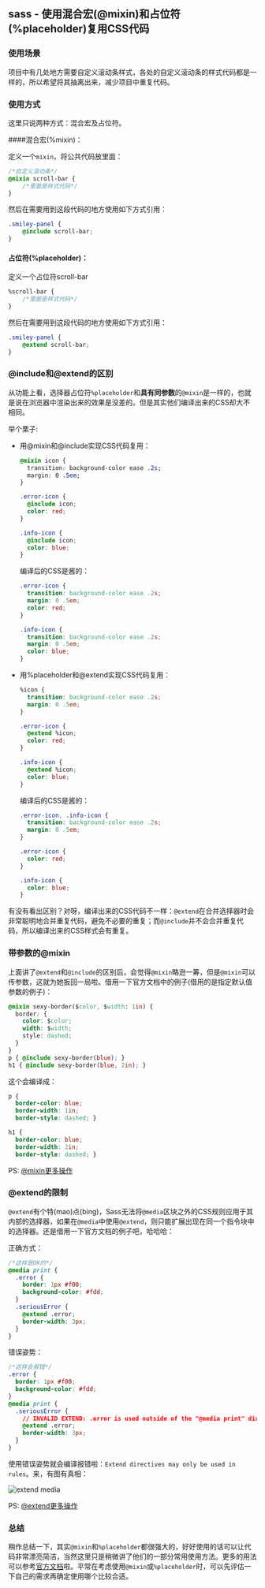 ## sass - 使用混合宏(@mixin)和占位符(%placeholder)复用CSS代码



### 使用场景

项目中有几处地方需要自定义滚动条样式，各处的自定义滚动条的样式代码都是一样的，所以希望将其抽离出来，减少项目中重复代码。

### 使用方式

这里只说两种方式：混合宏及占位符。

####混合宏(%mixin)：

定义一个`mixin`，将公共代码放里面：

```css
/*自定义滚动条*/
@mixin scroll-bar {
    /*里面是样式代码*/
}
```

然后在需要用到这段代码的地方使用如下方式引用：

```css
.smiley-panel {
    @include scroll-bar; 
}
```

#### 占位符(%placeholder)：

定义一个占位符scroll-bar

```Css
%scroll-bar {
    /*里面是样式代码*/
}
```

然后在需要用到这段代码的地方使用如下方式引用：

```css
.smiley-panel {
    @extend scroll-bar; 
}
```

### @include和@extend的区别

从功能上看，选择器占位符`%placeholder`和**具有同参数**的`@mixin`是一样的，也就是说在浏览器中渲染出来的效果是没差的。但是其实他们编译出来的CSS却大不相同。

举个栗子:

- 用@mixin和@include实现CSS代码复用：

  ```css
  @mixin icon {
    transition: background-color ease .2s;
    margin: 0 .5em;
  }

  .error-icon {
    @include icon;
    color: red;
  }

  .info-icon {
    @include icon;
    color: blue;
  }
  ```

  编译后的CSS是酱的：

  ```css
  .error-icon {
    transition: background-color ease .2s;
    margin: 0 .5em;
    color: red;
  }

  .info-icon {
    transition: background-color ease .2s;
    margin: 0 .5em;
    color: blue;
  }
  ```

- 用%placeholder和@extend实现CSS代码复用：

  ```css
  %icon {
    transition: background-color ease .2s;
    margin: 0 .5em;
  }

  .error-icon {
    @extend %icon;
    color: red;
  }

  .info-icon {
    @extend %icon;
    color: blue;
  }
  ```

  编译后的CSS是酱的：

  ```css
  .error-icon, .info-icon {
    transition: background-color ease .2s;
    margin: 0 .5em;
  }

  .error-icon {
    color: red;
  }

  .info-icon {
    color: blue;
  }
  ```

有没有看出区别？对呀，编译出来的CSS代码不一样：`@extend`在合并选择器时会非常聪明地合并重复代码，避免不必要的重复；而`@include`并不会合并重复代码，所以编译出来的CSS样式会有重复。

### 带参数的@mixin

上面讲了`@extend`和`@include`的区别后，会觉得`@mixin`略逊一筹，但是`@mixin`可以传参数，这就为她扳回一局啦。借用一下官方文档中的例子(借用的是指定默认值参数的例子)：

```CSS
@mixin sexy-border($color, $width: 1in) {
  border: {
    color: $color;
    width: $width;
    style: dashed;
  }
}
p { @include sexy-border(blue); }
h1 { @include sexy-border(blue, 2in); }
```

这个会编译成：

```css
p {
  border-color: blue;
  border-width: 1in;
  border-style: dashed; }

h1 {
  border-color: blue;
  border-width: 2in;
  border-style: dashed; }
```

PS: [@mixin更多操作](http://sass.bootcss.com/docs/sass-reference/#mixins)

### @extend的限制

`@extend`有个特(mao)点(bing)，Sass无法将`@media`区块之外的CSS规则应用于其内部的选择器，如果在`@media`中使用`@extend`，则只能扩展出现在同一个指令块中的选择器。还是借用一下官方文档的例子吧，哈哈哈：

正确方式：

```CSS
/*这样是OK的*/
@media print {
  .error {
    border: 1px #f00;
    background-color: #fdd;
  }
  .seriousError {
    @extend .error;
    border-width: 3px;
  }
}
```

错误姿势：

```CSS
/*这样会报错*/
.error {
  border: 1px #f00;
  background-color: #fdd;
}
@media print {
  .seriousError {
    // INVALID EXTEND: .error is used outside of the "@media print" directive
    @extend .error;
    border-width: 3px;
  }
}
```

使用错误姿势就会编译报错啦：`Extend directives may only be used in rules`。来，有图有真相：

![extend media](http://ow7p6xhhi.bkt.clouddn.com/extend%20media.png)

PS: [@extend更多操作](http://sass.bootcss.com/docs/sass-reference/#extend)

### 总结

稍作总结一下，其实`@mixin`和`%placeholder`都很强大的，好好使用的话可以让代码非常漂亮简洁，当然这里只是稍微讲了他们的一部分常用使用方法。更多的用法可以参考[官方文档](http://sass.bootcss.com/docs/sass-reference/)啦。平常在考虑使用`@mixin`或`%placeholder`时，可以先评估一下自己的需求再确定使用哪个比较合适。





